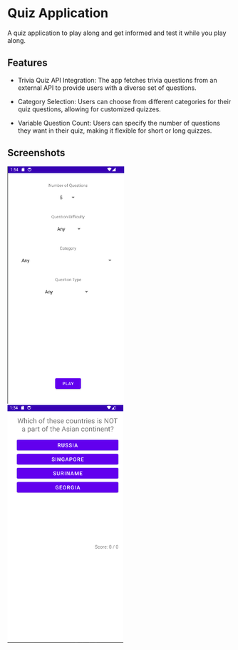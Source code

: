 # Quiz Application

A quiz application to play along and get informed and test it while you play along.

## Features

- Trivia Quiz API Integration: The app fetches trivia questions from an external API to provide users with a diverse set of questions.

- Category Selection: Users can choose from different categories for their quiz questions, allowing for customized quizzes.

- Variable Question Count: Users can specify the number of questions they want in their quiz, making it flexible for short or long quizzes.

## Screenshots

![Screenshot1](Main.png)
![Screenshot2](Game.png)








